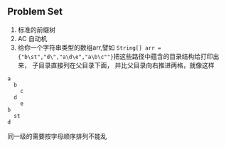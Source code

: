 ## Problem Set

1. 标准的前缀树
2. AC 自动机
3. 给你一个字符串类型的数组arr,譬如
   `String[] arr ={"b\st","d\","a\d\e","a\b\c""}`把这些路径中蕴含的目录结构给打印出来，
   子目录直接列在父目录下面， 并比父目录向右推进两格，就像这样

```text
a
  b
    c
  d
    e
b
  st
d
```

同一级的需要按字母顺序排列不能乱